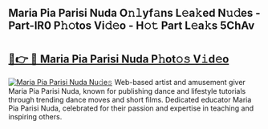 ## Maria Pia Parisi Nuda O𝚗𝚕yf𝚊ns L𝚎a𝚔ed N𝚞𝚍es - Part-lR0 P𝚑𝚘tos Vi𝚍𝚎o - H𝚘𝚝 Part L𝚎a𝚔s 5ChAv

# <h2><a href="http://kf4i6j.oniu.top/?m=Maria+Pia+Parisi+Nuda">🔗👉 🔴 Maria Pia Parisi Nuda P𝚑ot𝚘𝚜 V𝚒d𝚎o</a></h2>

[![Maria Pia Parisi Nuda Nu𝚍e𝚜](https://i.imgur.com/0qMVB7G.gif)](http://kf4i6j.oniu.top/?m=Maria+Pia+Parisi+Nuda)
Web-based artist and amusement giver Maria Pia Parisi Nuda, known for publishing dance and lifestyle tutorials through trending dance moves and short films. Dedicated educator Maria Pia Parisi Nuda, celebrated for their passion and expertise in teaching and inspiring others.  
